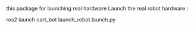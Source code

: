 this package for launching real hardware
Launch the real robot hardware :

ros2 launch cart_bot launch_robot.launch.py

